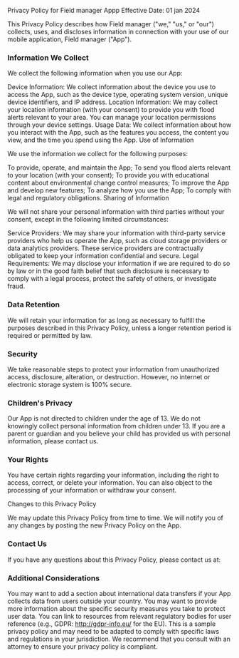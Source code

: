 Privacy Policy for Field manager Appp
Effective Date: 01 jan 2024

This Privacy Policy describes how Field manager ("we," "us," or "our") collects, uses, and discloses information in connection with your use of our mobile application, Field manager ("App").

### Information We Collect

We collect the following information when you use our App:

Device Information: We collect information about the device you use to access the App, such as the device type, operating system version, unique device identifiers, and IP address.
Location Information: We may collect your location information (with your consent) to provide you with flood alerts relevant to your area. You can manage your location permissions through your device settings.
Usage Data: We collect information about how you interact with the App, such as the features you access, the content you view, and the time you spend using the App.
Use of Information

We use the information we collect for the following purposes:

To provide, operate, and maintain the App;
To send you flood alerts relevant to your location (with your consent);
To provide you with educational content about environmental change control measures;
To improve the App and develop new features;
To analyze how you use the App;
To comply with legal and regulatory obligations.
Sharing of Information

We will not share your personal information with third parties without your consent, except in the following limited circumstances:

Service Providers: We may share your information with third-party service providers who help us operate the App, such as cloud storage providers or data analytics providers. These service providers are contractually obligated to keep your information confidential and secure.
Legal Requirements: We may disclose your information if we are required to do so by law or in the good faith belief that such disclosure is necessary to comply with a legal process, protect the safety of others, or investigate fraud.
### Data Retention

We will retain your information for as long as necessary to fulfill the purposes described in this Privacy Policy, unless a longer retention period is required or permitted by law.

### Security

We take reasonable steps to protect your information from unauthorized access, disclosure, alteration, or destruction. However, no internet or electronic storage system is 100% secure.

### Children's Privacy

Our App is not directed to children under the age of 13. We do not knowingly collect personal information from children under 13. If you are a parent or guardian and you believe your child has provided us with personal information, please contact us.

### Your Rights

You have certain rights regarding your information, including the right to access, correct, or delete your information. You can also object to the processing of your information or withdraw your consent.

Changes to this Privacy Policy

We may update this Privacy Policy from time to time. We will notify you of any changes by posting the new Privacy Policy on the App.

### Contact Us

If you have any questions about this Privacy Policy, please contact us at:



### Additional Considerations

You may want to add a section about international data transfers if your App collects data from users outside your country.
You may want to provide more information about the specific security measures you take to protect user data.
You can link to resources from relevant regulatory bodies for user reference (e.g., GDPR: http://gdpr-info.eu/ for the EU).
This is a sample privacy policy and may need to be adapted to comply with specific laws and regulations in your jurisdiction.  We recommend that you consult with an attorney to ensure your privacy policy is compliant.
